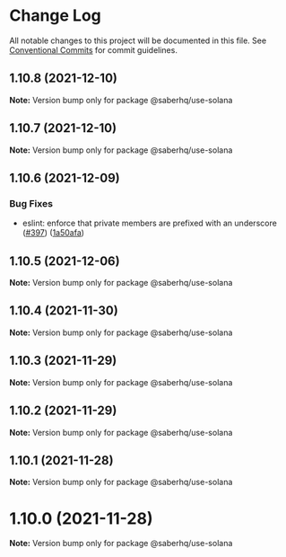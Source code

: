 # Change Log

All notable changes to this project will be documented in this file.
See [Conventional Commits](https://conventionalcommits.org) for commit guidelines.

## 1.10.8 (2021-12-10)

**Note:** Version bump only for package @saberhq/use-solana





## 1.10.7 (2021-12-10)

**Note:** Version bump only for package @saberhq/use-solana





## 1.10.6 (2021-12-09)


### Bug Fixes

* eslint: enforce that private members are prefixed with an underscore ([#397](https://github.com/saber-hq/saber-common/issues/397)) ([1a50afa](https://github.com/saber-hq/saber-common/commit/1a50afaf13cb4389ba009fd4bdf206a4db2cad93))





## 1.10.5 (2021-12-06)

**Note:** Version bump only for package @saberhq/use-solana





## 1.10.4 (2021-11-30)

**Note:** Version bump only for package @saberhq/use-solana





## 1.10.3 (2021-11-29)

**Note:** Version bump only for package @saberhq/use-solana





## 1.10.2 (2021-11-29)

**Note:** Version bump only for package @saberhq/use-solana





## 1.10.1 (2021-11-28)

**Note:** Version bump only for package @saberhq/use-solana





# 1.10.0 (2021-11-28)

**Note:** Version bump only for package @saberhq/use-solana
